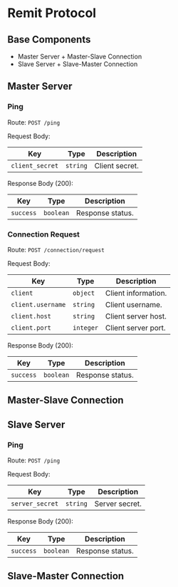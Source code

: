 # Remit Protocol

## Base Components

- Master Server + Master-Slave Connection
- Slave Server + Slave-Master Connection

## Master Server

### Ping

Route: `POST /ping`

Request Body:

| Key | Type | Description |
| --- | ---- | ----------- |
| `client_secret` | `string` | Client secret. |

Response Body (200):

| Key | Type | Description |
| --- | ---- | ----------- |
| `success` | `boolean` | Response status. |

### Connection Request

Route: `POST /connection/request`

Request Body:

| Key | Type | Description |
| --- | ---- | ----------- |
| `client` | `object` | Client information. |
| `client.username` | `string` | Client username. |
| `client.host` | `string` | Client server host. |
| `client.port` | `integer` | Client server port. |

Response Body (200):

| Key | Type | Description |
| --- | ---- | ----------- |
| `success` | `boolean` | Response status. |

## Master-Slave Connection

## Slave Server

### Ping

Route: `POST /ping`

Request Body:

| Key | Type | Description |
| --- | ---- | ----------- |
| `server_secret` | `string` | Server secret. |

Response Body (200):

| Key | Type | Description |
| --- | ---- | ----------- |
| `success` | `boolean` | Response status. |

## Slave-Master Connection
